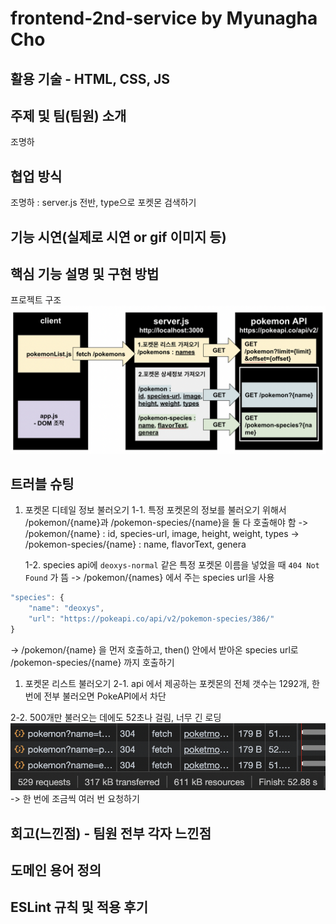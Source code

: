 # frontend-2nd-service by Myunagha Cho

## 활용 기술 - HTML, CSS, JS

## 주제 및 팀(팀원) 소개

조명하

## 협업 방식

조명하 : server.js 전반, type으로 포켓몬 검색하기

## 기능 시연(실제로 시연 or gif 이미지 등)

## 핵심 기능 설명 및 구현 방법

프로젝트 구조
![]('./../프로젝트%20구조.png)

## 트러블 슈팅

1. 포켓몬 디테일 정보 불러오기
   1-1. 특정 포켓몬의 정보를 불러오기 위해서 /pokemon/{name}과 /pokemon-species/{name}을 둘 다 호출해야 함
   -> /pokemon/{name} : id, species-url, image, height, weight, types
   -> /pokemon-species/{name} : name, flavorText, genera

    1-2. species api에 `deoxys-normal` 같은 특정 포켓몬 이름을 넣었을 때 `404 Not Found` 가 뜸
    -> /pokemon/{names} 에서 주는 species url을 사용

```javascript
"species": {
    "name": "deoxys",
    "url": "https://pokeapi.co/api/v2/pokemon-species/386/"
}
```

-> /pokemon/{name} 을 먼저 호출하고, then() 안에서 받아온 species url로 /pokemon-species/{name} 까지 호출하기

1. 포켓몬 리스트 불러오기
   2-1. api 에서 제공하는 포켓몬의 전체 갯수는 1292개, 한 번에 전부 불러오면 PokeAPI에서 차단

2-2. 500개만 불러오는 데에도 52초나 걸림, 너무 긴 로딩
![]('./../req_500.png)
-> 한 번에 조금씩 여러 번 요청하기

## 회고(느낀점) - 팀원 전부 각자 느낀점

## 도메인 용어 정의

## ESLint 규칙 및 적용 후기
